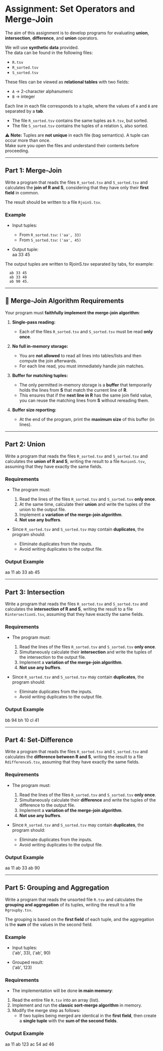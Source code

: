 # Assignment: Set Operators and Merge-Join

The aim of this assignment is to develop programs for evaluating **union**, **intersection**, **difference**, and **union** operators.

We will use **synthetic data** provided.  
The data can be found in the following files:

- `R.tsv`
- `R_sorted.tsv`
- `S_sorted.tsv`

These files can be viewed as **relational tables** with two fields:
- `A` → 2-character alphanumeric
- `B` → integer  

Each line in each file corresponds to a tuple, where the values of `A` and `B` are separated by a **tab**.  

- The file `R_sorted.tsv` contains the same tuples as `R.tsv`, but sorted.  
- The file `S_sorted.tsv` contains the tuples of a relation `S`, also sorted.  

⚠️ **Note:** Tuples are **not unique** in each file (bag semantics). A tuple can occur more than once.  
Make sure you open the files and understand their contents before proceeding.

---

## Part 1: Merge-Join

Write a program that reads the files `R_sorted.tsv` and `S_sorted.tsv` and calculates the **join of R and S**, considering that they have only their **first field** in common.  

The result should be written to a file `RjoinS.tsv`.

### Example
- Input tuples:  
  - From `R_sorted.tsv`: `('aa', 33)`  
  - From `S_sorted.tsv`: `('aa', 45)`  

- Output tuple:  
    aa 33 45

The output tuples are written to RjoinS.tsv separated by tabs, for example:
```
  ab 33 45 
  ab 33 48 
  ab 90 45.
```

---

## 🔑 Merge-Join Algorithm Requirements

Your program must **faithfully implement the merge-join algorithm**:

1. **Single-pass reading:**  
   - Each of the files `R_sorted.tsv` and `S_sorted.tsv` must be read **only once**.  

2. **No full in-memory storage:**  
   - You are **not allowed** to read all lines into tables/lists and then compute the join afterwards.  
   - For each line read, you must immediately handle join matches.  

3. **Buffer for matching tuples:**  
   - The only permitted in-memory storage is a **buffer** that temporarily holds the lines from **S** that match the current line of **R**.  
   - This ensures that if the **next line in R** has the same join field value, you can reuse the matching lines from **S** without rereading them.  

4. **Buffer size reporting:**  
   - At the end of the program, print the **maximum size** of this buffer (in lines).  

---


## Part 2: Union

Write a program that reads the files `R_sorted.tsv` and `S_sorted.tsv` and calculates the **union of R and S**, writing the result to a file `RunionS.tsv`, assuming that they have exactly the same fields.  

### Requirements
- The program must:
  1. Read the lines of the files `R_sorted.tsv` and `S_sorted.tsv` **only once**.  
  2. At the same time, calculate their **union** and write the tuples of the union to the output file.  
  3. Implement a **variation of the merge-join algorithm**.  
  4. **Not use any buffers**.  

- Since `R_sorted.tsv` and `S_sorted.tsv` may contain **duplicates**, the program should:  
  - Eliminate duplicates from the inputs.  
  - Avoid writing duplicates to the output file.  

### Output Example
  aa 11
  ab 33
  ab 45


---

## Part 3: Intersection

Write a program that reads the files `R_sorted.tsv` and `S_sorted.tsv` and calculates the **intersection of R and S**, writing the result to a file `RintersectionS.tsv`, assuming that they have exactly the same fields.  

### Requirements
- The program must:
  1. Read the lines of the files `R_sorted.tsv` and `S_sorted.tsv` **only once**.  
  2. Simultaneously calculate their **intersection** and write the tuples of the intersection to the output file.  
  3. Implement a **variation of the merge-join algorithm**.  
  4. **Not use any buffers**.  

- Since `R_sorted.tsv` and `S_sorted.tsv` may contain **duplicates**, the program should:  
  - Eliminate duplicates from the inputs.  
  - Avoid writing duplicates to the output file.  

### Output Example
  bb 94
  bh 10
  cl 41


---

## Part 4: Set-Difference

Write a program that reads the files `R_sorted.tsv` and `S_sorted.tsv` and calculates the **difference between R and S**, writing the result to a file `RdifferenceS.tsv`, assuming that they have exactly the same fields.  

### Requirements
- The program must:
  1. Read the lines of the files `R_sorted.tsv` and `S_sorted.tsv` **only once**.  
  2. Simultaneously calculate their **difference** and write the tuples of the difference to the output file.  
  3. Implement a **variation of the merge-join algorithm**.  
  4. **Not use any buffers**.  

- Since `R_sorted.tsv` and `S_sorted.tsv` may contain **duplicates**, the program should:  
  - Eliminate duplicates from the inputs.  
  - Avoid writing duplicates to the output file.  

### Output Example
  aa 11
  ab 33
  ab 90


---

## Part 5: Grouping and Aggregation

Write a program that reads the unsorted file `R.tsv` and calculates the **grouping and aggregation** of its tuples, writing the result to a file `Rgroupby.tsv`.  

The grouping is based on the **first field** of each tuple, and the aggregation is the **sum** of the values in the second field.  

### Example
- Input tuples:  
  ('ab', 33), ('ab', 90)

- Grouped result:  
  ('ab', 123)

  
### Requirements
- The implementation will be done **in main memory**:
1. Read the entire file `R.tsv` into an array (list).  
2. Implement and run the **classic sort-merge algorithm** in memory.  
3. Modify the merge step as follows:  
   - If two tuples being merged are identical in the **first field**, then create a **single tuple** with the **sum of the second fields**.  

### Output Example
  aa 11
  ab 123
  ac 54
  ad 46
